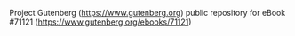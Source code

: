 Project Gutenberg (https://www.gutenberg.org) public repository for eBook #71121 (https://www.gutenberg.org/ebooks/71121)

